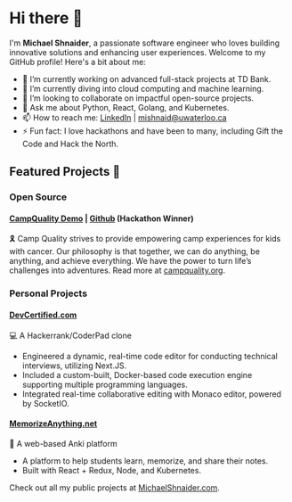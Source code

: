 # Hi there 👋

I'm **Michael Shnaider**, a passionate software engineer who loves building innovative solutions and enhancing user experiences. Welcome to my GitHub profile! Here's a bit about me:

- 🔭 I’m currently working on advanced full-stack projects at TD Bank.
- 🌱 I’m currently diving into cloud computing and machine learning.
- 👯 I’m looking to collaborate on impactful open-source projects.
- 💬 Ask me about Python, React, Golang, and Kubernetes.
- 📫 How to reach me: [LinkedIn](https://www.linkedin.com/in/michaelshnaider) | mishnaid@uwaterloo.ca
- ⚡ Fun fact: I love hackathons and have been to many, including Gift the Code and Hack the North.

## Featured Projects 🚀

### Open Source
#### [CampQuality Demo](https://campquality.michaelshnaider.com/) | [Github](https://github.com/MichaelShnaider/campquality) (Hackathon Winner)
🎗️ Camp Quality strives to provide empowering camp experiences for kids with cancer. Our philosophy is that together, we can do anything, be anything, and achieve everything. We have the power to turn life’s challenges into adventures. Read more at [campquality.org](http://campquality.org/).

### Personal Projects
#### [DevCertified.com](https://github.com/MichaelShnaider/DevCertified)
💻 A Hackerrank/CoderPad clone
- Engineered a dynamic, real-time code editor for conducting technical interviews, utilizing Next.JS.
- Included a custom-built, Docker-based code execution engine supporting multiple programming languages.
- Integrated real-time collaborative editing with Monaco editor, powered by SocketIO.

#### [MemorizeAnything.net](https://github.com/MichaelShnaider/MemorizeAnything)
📝 A web-based Anki platform
- A platform to help students learn, memorize, and share their notes.
- Built with React + Redux, Node, and Kubernetes.

Check out all my public projects at [MichaelShnaider.com](https://michaelshnaider.com).
